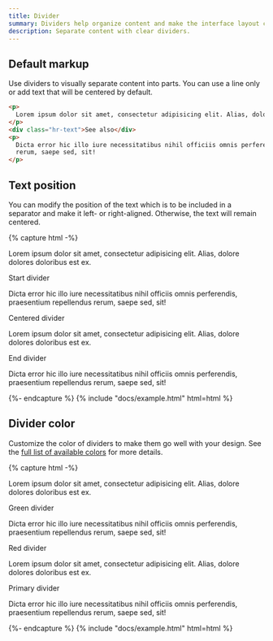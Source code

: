 ```yaml
---
title: Divider
summary: Dividers help organize content and make the interface layout clear and uncluttered. Greater clarity adds up to better user experience and enhanced interaction with a website or app.
description: Separate content with clear dividers.
---
```


## Default markup

Use dividers to visually separate content into parts. You can use a line only or add text that will be centered by default.

```html example
<p>
  Lorem ipsum dolor sit amet, consectetur adipisicing elit. Alias, dolore dolores doloribus est ex.
</p>
<div class="hr-text">See also</div>
<p>
  Dicta error hic illo iure necessitatibus nihil officiis omnis perferendis, praesentium repellendus
  rerum, saepe sed, sit!
</p>
```

## Text position

You can modify the position of the text which is to be included in a separator and make it left- or right-aligned. Otherwise, the text will remain centered.

{% capture html -%}
<p>
  Lorem ipsum dolor sit amet, consectetur adipisicing elit. Alias, dolore dolores doloribus est ex.
</p>
<div class="hr-text hr-text-start">Start divider</div>
<p>
  Dicta error hic illo iure necessitatibus nihil officiis omnis perferendis, praesentium repellendus
  rerum, saepe sed, sit!
</p>
<div class="hr-text">Centered divider</div>
<p>
  Lorem ipsum dolor sit amet, consectetur adipisicing elit. Alias, dolore dolores doloribus est ex.
</p>
<div class="hr-text hr-text-end">End divider</div>
<p>
  Dicta error hic illo iure necessitatibus nihil officiis omnis perferendis, praesentium repellendus
  rerum, saepe sed, sit!
</p>
{%- endcapture %}
{% include "docs/example.html" html=html %}

## Divider color

Customize the color of dividers to make them go well with your design. See the [full list of available colors](/ui/base/colors) for more details.

{% capture html -%}
<p>
  Lorem ipsum dolor sit amet, consectetur adipisicing elit. Alias, dolore dolores doloribus est ex.
</p>
<div class="hr-text text-green">Green divider</div>
<p>
  Dicta error hic illo iure necessitatibus nihil officiis omnis perferendis, praesentium repellendus
  rerum, saepe sed, sit!
</p>
<div class="hr-text text-red">Red divider</div>
<p>
  Lorem ipsum dolor sit amet, consectetur adipisicing elit. Alias, dolore dolores doloribus est ex.
</p>
<div class="hr-text text-primary">Primary divider</div>
<p>
  Dicta error hic illo iure necessitatibus nihil officiis omnis perferendis, praesentium repellendus
  rerum, saepe sed, sit!
</p>
{%- endcapture %}
{% include "docs/example.html" html=html %}
